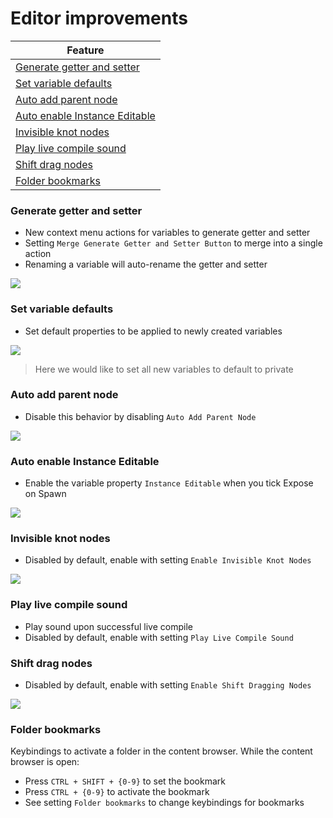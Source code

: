 # Editor improvements

| Feature |
| - |
| [Generate getter and setter](#generate-getter-and-setter)
| [Set variable defaults](#set-variable-defaults)
| [Auto add parent node](#auto-add-parent-node)
| [Auto enable Instance Editable](#auto-enable-instance-editable)
| [Invisible knot nodes](#invisible-knot-nodes)
| [Play live compile sound](#play-live-compile-sound)
| [Shift drag nodes](#shift-drag-nodes)
| [Folder bookmarks](#folder-bookmarks)

### Generate getter and setter
* New context menu actions for variables to generate getter and setter
* Setting `Merge Generate Getter and Setter Button` to merge into a single action
* Renaming a variable will auto-rename the getter and setter

![](https://i.imgur.com/YguOhRc.gif)

### Set variable defaults
* Set default properties to be applied to newly created variables

![](https://i.imgur.com/CQ4X0b8.png)

> Here we would like to set all new variables to default to private

### Auto add parent node
* Disable this behavior by disabling `Auto Add Parent Node`

![](https://i.imgur.com/rJH2ied.gif)

### Auto enable Instance Editable
* Enable the variable property `Instance Editable` when you tick Expose on Spawn

![](https://i.imgur.com/CKBKB4U.gif)

### Invisible knot nodes
* Disabled by default, enable with setting `Enable Invisible Knot Nodes`

![](https://i.imgur.com/TOJMErQ.png)

### Play live compile sound
* Play sound upon successful live compile
* Disabled by default, enable with setting `Play Live Compile Sound`

### Shift drag nodes
* Disabled by default, enable with setting `Enable Shift Dragging Nodes`

![](https://i.imgur.com/lmKPBjz.gif)

### Folder bookmarks
Keybindings to activate a folder in the content browser. While the content browser is open:

* Press `CTRL + SHIFT + {0-9}` to set the bookmark
* Press `CTRL + {0-9}` to activate the bookmark
* See setting `Folder bookmarks` to change keybindings for bookmarks